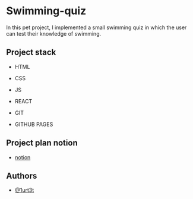 # Swimming-quiz

In this pet project, I implemented a small swimming quiz in which the user can test their knowledge of swimming.


## Project stack

- HTML

- CSS

- JS

- REACT

- GIT

- GITHUB PAGES


## Project plan notion

- [notion](https://quiver-gauge-3dd.notion.site/Swimming-quiz-d4d8d47460e3490c818ced6cab814b30?pvs=4)



## Authors

- [@1urt3t](https://www.github.com/1urt3t)
